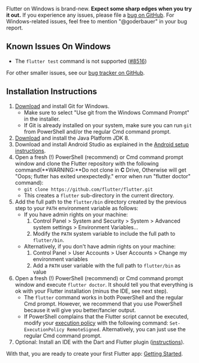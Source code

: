 Flutter on Windows is brand-new. **Expect some sharp edges when you try it out.** If you experience any issues, please file a [bug on GitHub](https://github.com/flutter/flutter/issues/new). For Windows-related issues, feel free to mention "@goderbauer" in your bug report.

## Known Issues On Windows
* The `flutter test` command is not supported ([#8516](https://github.com/flutter/flutter/issues/8516))

For other smaller issues, see our [bug tracker on GitHub](https://github.com/flutter/flutter/issues?q=is%3Aopen+is%3Aissue+label%3A%22%E2%9D%96+platform-windows%22).

## Installation Instructions
1. [Download](https://git-scm.com/download/win) and install Git for Windows.
   * Make sure to select "Use git from the Windows Command Prompt" in the installer.
   * If Git is already installed on your system, make sure you can run `git` from PowerShell and/or the regular Cmd command prompt.
1. [Download](http://www.oracle.com/technetwork/java/javase/downloads/index.html) and install the Java Platform JDK 8.
1. Download and install Android Studio as explained in the [Android setup instructions](https://flutter.io/setup/#android-setup).
1. Open a fresh (!) PowerShell (recommend) or Cmd command prompt window and clone the Flutter repository with the following command(**WARNING:**Do not clone in **C** Drive, Otherwise will get "Oops; flutter has exited unexpectedly." error when run "flutter doctor" command):
   * `git clone https://github.com/flutter/flutter.git`
   * This creates a `flutter` sub-directory in the current directory.
1. Add the full path to the `flutter/bin` directory created by the previous step to your `PATH` environment variable as follows:
   * If you have admin rights on your machine:
      1. Control Panel > System and Security > System > Advanced system settings > Environment Variables...
      1. Modify the `PATH` system variable to include the full path to `flutter/bin`.
   * Alternatively, if you don't have admin rights on your machine:
      1. Control Panel > User Accounts > User Accounts > Change my environment variables
      1. Add a `PATH` user variable with the full path to `flutter/bin` as value
1. Open a fresh (!) PowerShell (recommend) or Cmd command prompt window and execute `flutter doctor`. It should tell you that everything is ok with your Flutter installation (minus the IDE, see next step).
   * The `flutter` command works in both PowerShell and the regular Cmd prompt. However, we recommend that you use PowerShell because it will give you better/fancier output.
   * If PowerShell complains that the Flutter script cannot be executed, modify your [execution policy](https://msdn.microsoft.com/en-us/powershell/reference/5.1/microsoft.powershell.core/about/about_execution_policies) with the following command: `Set-ExecutionPolicy RemoteSigned`. Alternatively, you can just use the regular Cmd command prompt.
1. Optional: Install an IDE with the Dart and Flutter plugin ([instructions](https://flutter.io/intellij-setup/)).

With that, you are ready to create your first Flutter app: [Getting Started](https://flutter.io/getting-started/).